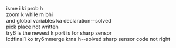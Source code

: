 isme i ki prob h  
zoom k while m bhi  
and global variables ka declaration--solved  
pick place not written  
try6 is the newest
k port is for sharp sensor  
lcdfinal1 ko try6mmerge krna h--solved
sharp sensor code not right
